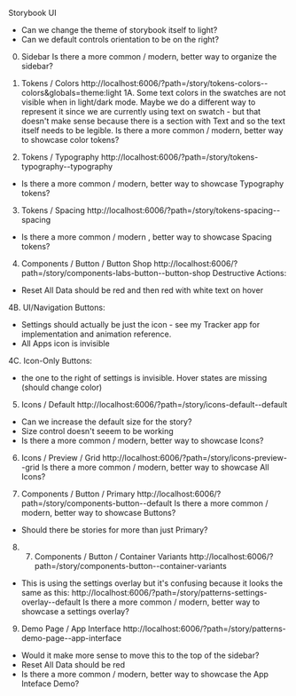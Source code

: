 Storybook UI
- Can we change the theme of storybook itself to light?
- Can we default controls orientation to be on the right?

0. Sidebar
Is there a more common / modern, better way to organize the sidebar?


1. Tokens / Colors http://localhost:6006/?path=/story/tokens-colors--colors&globals=theme:light
1A. Some text colors in the swatches are not visible when in light/dark mode. Maybe we do a different way to represent it since we are currently using text on swatch - but that doesn't make sense because there is a section with Text and so the text itself needs to be legible. Is there a more common / modern, better way to showcase color tokens?

2. Tokens / Typography http://localhost:6006/?path=/story/tokens-typography--typography
- Is there a more common / modern, better way to showcase Typography tokens?

3. Tokens / Spacing http://localhost:6006/?path=/story/tokens-spacing--spacing
- Is there a more common / modern , better way to showcase Spacing tokens?

4. Components / Button / Button Shop http://localhost:6006/?path=/story/components-labs-button--button-shop
Destructive Actions:
-  Reset All Data should be red and then red with white text on hover

4B. UI/Navigation Buttons:
-  Settings should actually be just the icon - see my Tracker app for implementation and animation reference. 
- All Apps icon is invisible

4C. Icon-Only Buttons: 
- the one to the right of settings is invisible. Hover states are missing (should change color)

5. Icons / Default http://localhost:6006/?path=/story/icons-default--default
- Can we increase the default size for the story?
- Size control doesn't seeem to be working
- Is there a more common / modern, better way to showcase Icons?

6. Icons / Preview / Grid http://localhost:6006/?path=/story/icons-preview--grid
Is there a more common / modern, better way to showcase All Icons?

7. Components / Button / Primary http://localhost:6006/?path=/story/components-button--default
Is there a more common / modern, better way to showcase Buttons?
- Should there be stories for more than just Primary?

8. 7. Components / Button / Container Variants http://localhost:6006/?path=/story/components-button--container-variants
- This is using the settings overlay but it's confusing because it looks the same as this: http://localhost:6006/?path=/story/patterns-settings-overlay--default
Is there a more common / modern, better way to showcase a settings overlay?


9. Demo Page / App Interface
http://localhost:6006/?path=/story/patterns-demo-page--app-interface
- Would it make more sense to move this to the top of the sidebar? 
- Reset All Data should be red
- Is there a more common / modern, better way to showcase the App Inteface Demo?